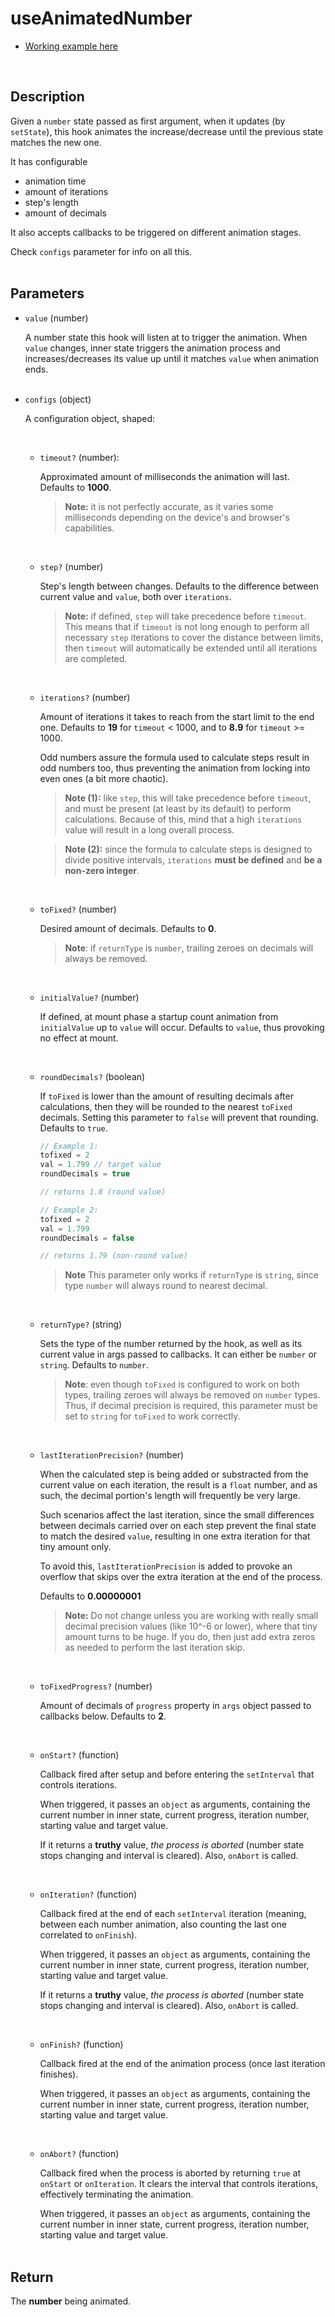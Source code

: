 # useAnimatedNumber

- [Working example here](https://rfh.netlify.app/use-animated-number)

<br />

## Description

Given a `number` state passed as first argument, when it updates (by `setState`), this hook animates the increase/decrease until the previous state matches the new one.

It has configurable

- animation time
- amount of iterations
- step's length
- amount of decimals

It also accepts callbacks to be triggered on different animation stages.

Check `configs` parameter for info on all this.
<br /> <br />

## Parameters

- `value` (number)

  A number state this hook will listen at to trigger the animation. When `value` changes, inner state triggers the animation process and increases/decreases its value up until it matches `value` when animation ends.
  <br />
  <br />

- `configs` (object)

  A configuration object, shaped:

    <br />

  - `timeout?` (number):

    Approximated amount of milliseconds the animation will last. Defaults to **1000**.

    > **Note:** it is not perfectly accurate, as it varies some milliseconds depending on the device's and browser's capabilities.

    <br />

  - `step?` (number)

    Step's length between changes. Defaults to the difference between current value and `value`, both over `iterations`.

    > **Note:** if defined, `step` will take precedence before `timeout`. This means that if `timeout` is not long enough to perform all necessary `step` iterations to cover the distance between limits, then `timeout` will automatically be extended until all iterations are completed.

    <br />

  - `iterations?` (number)

    Amount of iterations it takes to reach from the start limit to the end one. Defaults to **19** for `timeout` < 1000, and to **8.9** for `timeout` >= 1000.

    Odd numbers assure the formula used to calculate steps result in odd numbers too, thus preventing the animation from locking into even ones (a bit more chaotic).

    > **Note (1):** like `step`, this will take precedence before `timeout`, and must be present (at least by its default) to perform calculations. Because of this, mind that a high `iterations` value will result in a long overall process.

    > **Note (2):** since the formula to calculate steps is designed to divide positive intervals, `iterations` **must be defined** and **be a non-zero integer**.

    <br />

  - `toFixed?` (number)

    Desired amount of decimals. Defaults to **0**.

    > **Note**: if `returnType` is `number`, trailing zeroes on decimals will always be removed.

    <br />

  - `initialValue?` (number)

    If defined, at mount phase a startup count animation from `initialValue` up to `value` will occur. Defaults to `value`, thus provoking no effect at mount.

    <br />

  - `roundDecimals?` (boolean)

    If `toFixed` is lower than the amount of resulting decimals after calculations, then they will be rounded to the nearest `toFixed` decimals. Setting this parameter to `false` will prevent that rounding. Defaults to `true`.

    ```javascript
    // Example 1:
    tofixed = 2
    val = 1.799 // target value
    roundDecimals = true

    // returns 1.8 (round value)

    // Example 2:
    tofixed = 2
    val = 1.799
    roundDecimals = false

    // returns 1.79 (non-round value)
    ```

    > **Note** This parameter only works if `returnType` is `string`, since type `number` will always round to nearest decimal.

    <br />

  - `returnType?` (string)

    Sets the type of the number returned by the hook, as well as its current value in args passed to callbacks. It can either be `number` or `string`. Defaults to `number`.

    > **Note**: even though `toFixed` is configured to work on both types, trailing zeroes will always be removed on `number` types. Thus, if decimal precision is required, this parameter must be set to `string` for `toFixed` to work correctly.

    <br />

  - `lastIterationPrecision?` (number)

    When the calculated step is being added or substracted from the current value on each iteration, the result is a `float` number, and as such, the decimal portion's length will frequently be very large.

    Such scenarios affect the last iteration, since the small differences between decimals carried over on each step prevent the final state to match the desired `value`, resulting in one extra iteration for that tiny amount only.

    To avoid this, `lastIterationPrecision` is added to provoke an overflow that skips over the extra iteration at the end of the process.

    Defaults to **0.00000001**

    > **Note:** Do not change unless you are working with really small decimal precision values (like 10^-6 or lower), where that tiny amount turns to be huge. If you do, then just add extra zeros as needed to perform the last iteration skip.

    <br />

  - `toFixedProgress?` (number)

    Amount of decimals of `progress` property in `args` object passed to callbacks below. Defaults to **2**.

    <br />

  - `onStart?` (function)

    Callback fired after setup and before entering the `setInterval` that controls iterations.

    When triggered, it passes an `object` as arguments, containing the current number in inner state, current progress, iteration number, starting value and target value.

    If it returns a **truthy** value, _the process is aborted_ (number state stops changing and interval is cleared). Also, `onAbort` is called.

    <br />

  - `onIteration?` (function)

    Callback fired at the end of each `setInterval` iteration (meaning, between each number animation, also counting the last one correlated to `onFinish`).

    When triggered, it passes an `object` as arguments, containing the current number in inner state, current progress, iteration number, starting value and target value.

    If it returns a **truthy** value, _the process is aborted_ (number state stops changing and interval is cleared). Also, `onAbort` is called.

    <br />

  - `onFinish?` (function)

    Callback fired at the end of the animation process (once last iteration finishes).

    When triggered, it passes an `object` as arguments, containing the current number in inner state, current progress, iteration number, starting value and target value.

    <br />

  - `onAbort?` (function)

    Callback fired when the process is aborted by returning `true` at `onStart` or `onIteration`. It clears the interval that controls iterations, effectively terminating the animation.

    When triggered, it passes an `object` as arguments, containing the current number in inner state, current progress, iteration number, starting value and target value.
    <br />
    <br />

## Return

The **number** being animated.
